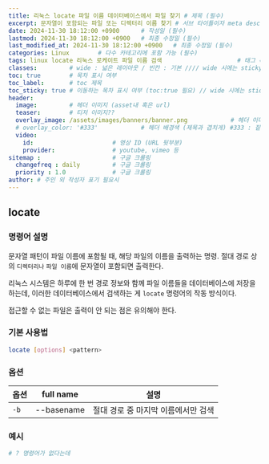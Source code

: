 ```yaml
---
title: 리눅스 locate 파일 이름 데이터베이스에서 파일 찾기 # 제목 (필수)
excerpt: 문자열이 포함되는 파일 또는 디렉터리 이름 찾기 # 서브 타이틀이자 meta description (필수)
date: 2024-11-30 18:12:00 +0900      # 작성일 (필수)
lastmod: 2024-11-30 18:12:00 +0900   # 최종 수정일 (필수)
last_modified_at: 2024-11-30 18:12:00 +0900   # 최종 수정일 (필수)
categories: Linux        # 다수 카테고리에 포함 가능 (필수)
tags: linux locate 리눅스 로케이트 파일 이름 검색                     # 태그 복수개 가능 (필수)
classes:         # wide : 넓은 레이아웃 / 빈칸 : 기본 //// wide 시에는 sticky toc 불가
toc: true        # 목차 표시 여부
toc_label:       # toc 제목
toc_sticky: true # 이동하는 목차 표시 여부 (toc:true 필요) // wide 시에는 sticky toc 불가
header: 
  image:         # 헤더 이미지 (asset내 혹은 url)
  teaser:        # 티저 이미지??
  overlay_image: /assets/images/banners/banner.png            # 헤더 이미지 (제목과 겹치게)
  # overlay_color: '#333'            # 헤더 배경색 (제목과 겹치게) #333 : 짙은 회색 (필수)
  video:
    id:                      # 영상 ID (URL 뒷부분)
    provider:                # youtube, vimeo 등
sitemap :                    # 구글 크롤링
  changefreq : daily         # 구글 크롤링
  priority : 1.0             # 구글 크롤링
author: # 주인 외 작성자 표기 필요시
---
```

<!--postNo: 20241130_011-->


## locate  

### 명령어 설명  

문자열 패턴이 파일 이름에 포함될 때, 해당 파일의 이름을 출력하는 명령. 절대 경로 상의 `디렉터리나` `파일 이름`에 문자열이 포함되면 출력한다.  

리눅스 시스템은 하루에 한 번 경로 정보와 함께 파일 이름들을 데이터베이스에 저장을 하는데, 이러한 데이터베이스에서 검색하는 게 `locate` 명령어의 작동 방식이다.  

접근할 수 없는 파일은 출력이 안 되는 점은 유의해야 한다.  


### 기본 사용법  

```bash
locate [options] <pattern>
```

### 옵션  

|옵션|full name|설명|
|---|---|---|
|`-b`|--basename|절대 경로 중 마지막 이름에서만 검색|

### 예시  

```bash
# ? 명령어가 없다는데
```